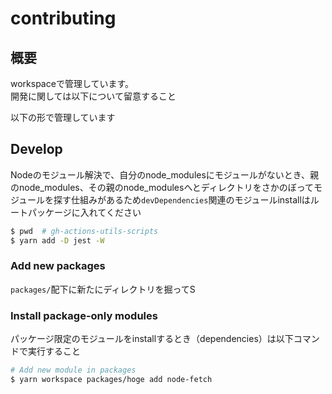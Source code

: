 # contributing

## 概要

workspaceで管理しています。  
開発に関しては以下について留意すること

以下の形で管理しています

## Develop

Nodeのモジュール解決で、自分のnode_modulesにモジュールがないとき、親のnode_modules、その親のnode_modulesへとディレクトリをさかのぼってモジュールを探す仕組みがあるため`devDependencies`関連のモジュールinstallはルートパッケージに入れてください

```sh
$ pwd  # gh-actions-utils-scripts
$ yarn add -D jest -W
```

### Add new packages

`packages/`配下に新たにディレクトリを掘ってS

### Install package-only modules

パッケージ限定のモジュールをinstallするとき（dependencies）は以下コマンドで実行すること

```sh
# Add new module in packages
$ yarn workspace packages/hoge add node-fetch
```
